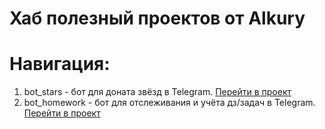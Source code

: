 # Хаб полезный проектов от Alkury

# Навигация:
1. bot_stars - бот для доната звёзд в Telegram. [Перейти в проект](https://github.com/Fedor-777/alkury_projects/tree/main/bot_stars)
2. bot_homework - бот для отслеживания и учёта дз/задач в Telegram. [Перейти в проект](https://github.com/Fedor-777/alkury_projects/tree/main/bot_homework)